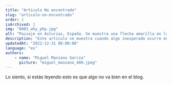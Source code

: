 ```yaml
---
title: "Articulo No encontrado"
slug: "articulo-no-encontrado"
order: 1
isArchived: 1
img: "0001_why_php.jpg"
alt: "Paisaje en Asturias, España. Se muestra una flecha amarilla en la imagen."
description: "Este artículo se muestra cuando algo inesperado ocurre en el blog, lo siento."
updatedAt: "2022-12-31 08:00:00"
language: "es"
authors:
    - name: "Miguel Manzano García"
      picture: "miguel_manzano_400.jpeg"
---
```


Lo siento, si estás leyendo esto es que algo no va bien en el blog.
